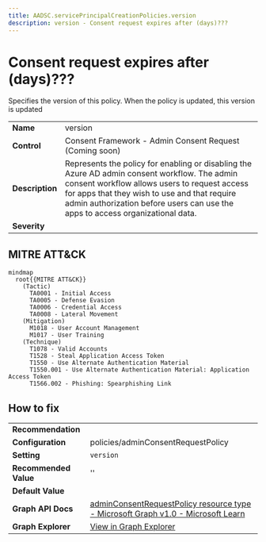 ```yaml
---
title: AADSC.servicePrincipalCreationPolicies.version
description: version - Consent request expires after (days)???
---
```


# Consent request expires after (days)???

Specifies the version of this policy. When the policy is updated, this version is updated

| | |
|-|-|
| **Name** | version |
| **Control** | Consent Framework - Admin Consent Request (Coming soon) |
| **Description** | Represents the policy for enabling or disabling the Azure AD admin consent workflow. The admin consent workflow allows users to request access for apps that they wish to use and that require admin authorization before users can use the apps to access organizational data.  |
| **Severity** |  |

## MITRE ATT&CK

```mermaid
mindmap
  root{{MITRE ATT&CK}}
    (Tactic)
      TA0001 - Initial Access
      TA0005 - Defense Evasion
      TA0006 - Credential Access
      TA0008 - Lateral Movement
    (Mitigation)
      M1018 - User Account Management
      M1017 - User Training
    (Technique)
      T1078 - Valid Accounts
      T1528 - Steal Application Access Token
      T1550 - Use Alternate Authentication Material
      T1550.001 - Use Alternate Authentication Material: Application Access Token
      T1566.002 - Phishing: Spearphishing Link
```

## How to fix
| | |
|-|-|
| **Recommendation** |  |
| **Configuration** | policies/adminConsentRequestPolicy |
| **Setting** | `version` |
| **Recommended Value** | '' |
| **Default Value** |  |
| **Graph API Docs** | [adminConsentRequestPolicy resource type - Microsoft Graph v1.0 - Microsoft Learn](https://learn.microsoft.com/en-us/graph/api/resources/adminconsentrequestpolicy) |
| **Graph Explorer** | [View in Graph Explorer](https://developer.microsoft.com/en-us/graph/graph-explorer?request=policies/adminConsentRequestPolicy&method=GET&version=beta&GraphUrl=https://graph.microsoft.com) |


